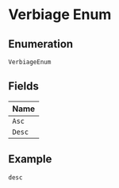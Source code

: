 
# Verbiage Enum

## Enumeration

`VerbiageEnum`

## Fields

| Name |
|  --- |
| `Asc` |
| `Desc` |

## Example

```
desc
```

